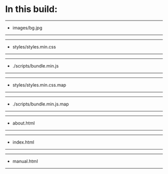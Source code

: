 # In this build:

-----------------------------------------

- images/bg.jpg

-----------------------------------------
-----------------------------------------

- styles/styles.min.css

-----------------------------------------
-----------------------------------------

- ./scripts/bundle.min.js

-----------------------------------------
-----------------------------------------

- styles/styles.min.css.map

-----------------------------------------
-----------------------------------------

- ./scripts/bundle.min.js.map

-----------------------------------------
-----------------------------------------

- about.html

-----------------------------------------
-----------------------------------------

- index.html

-----------------------------------------
-----------------------------------------

- manual.html

-----------------------------------------